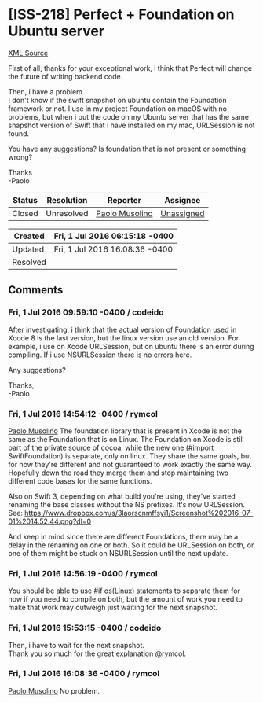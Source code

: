 # [ISS-218] Perfect + Foundation on Ubuntu server

[XML Source](./xml/ISS-218.xml)
<p><p>First of all, thanks for your exceptional work, i think that Perfect will change the future of writing backend code.</p>

<p>Then, i have a problem.<br/>
I don't know if the swift snapshot on ubuntu contain the Foundation framework or not. I use in my project Foundation on macOS with no problems, but when i put the code on my Ubuntu server that has the same snapshot version of Swift that i have installed on my mac, URLSession is not found.</p>

<p>You have any suggestions? Is foundation that is not present or something wrong?</p>

<p>Thanks<br/>
-Paolo</p></p>





Status|Resolution|Reporter|Assignee
------|----------|--------|--------
Closed|Unresolved|[Paolo Musolino](Codeido)|[Unassigned]($-1)





Created|Fri, 1 Jul 2016 06:15:18 -0400
-------|--------------
Updated|Fri, 1 Jul 2016 16:08:36 -0400
Resolved|


## Comments




### Fri, 1 Jul 2016 09:59:10 -0400 / codeido 

<p><p>After investigating, i think that the actual version of Foundation used in Xcode 8 is the last version, but the linux version use an old version. For example, i use on Xcode URLSession, but on ubuntu there is an error during compiling. If i use NSURLSession there is no errors here.</p>

<p>Any suggestions?</p>

<p>Thanks,<br/>
-Paolo</p></p>


### Fri, 1 Jul 2016 14:54:12 -0400 / rymcol 

<p><p><a href="http://jira.perfect.org:8080/secure/ViewProfile.jspa?name=Codeido" class="user-hover" rel="Codeido">Paolo Musolino</a> The foundation library that is present in Xcode is not the same as the Foundation that is on Linux. The Foundation on Xcode is still part of the private source of cocoa, while the new one (#import SwiftFoundation) is separate, only on linux. They share the same goals, but for now they're different and not guaranteed to work exactly the same way. Hopefully down the road they merge them and stop maintaining two different code bases for the same functions. </p>

<p>Also on Swift 3, depending on what build you're using, they've started renaming the base classes without the NS prefixes. It's now URLSession. See: <a href="https://www.dropbox.com/s/3laorscnmffsyi1/Screenshot%202016-07-01%2014.52.44.png?dl=0" class="external-link" rel="nofollow">https://www.dropbox.com/s/3laorscnmffsyi1/Screenshot%202016-07-01%2014.52.44.png?dl=0</a></p>

<p>And keep in mind since there are different Foundations, there may be a delay in the renaming on one or both. So it could be URLSession on both, or one of them might be stuck on NSURLSession until the next update. </p></p>


### Fri, 1 Jul 2016 14:56:19 -0400 / rymcol 

<p><p>You should be able to use #if os(Linux) statements to separate them for now if you need to compile on both, but the amount of work you need to make that work may outweigh just waiting for the next snapshot. </p></p>


### Fri, 1 Jul 2016 15:53:15 -0400 / codeido 

<p><p>Then, i have to wait for the next snapshot.<br/>
Thank you so much for the great explanation @rymcol.</p></p>


### Fri, 1 Jul 2016 16:08:36 -0400 / rymcol 

<p><p><a href="http://jira.perfect.org:8080/secure/ViewProfile.jspa?name=Codeido" class="user-hover" rel="Codeido">Paolo Musolino</a> No problem.</p></p>


